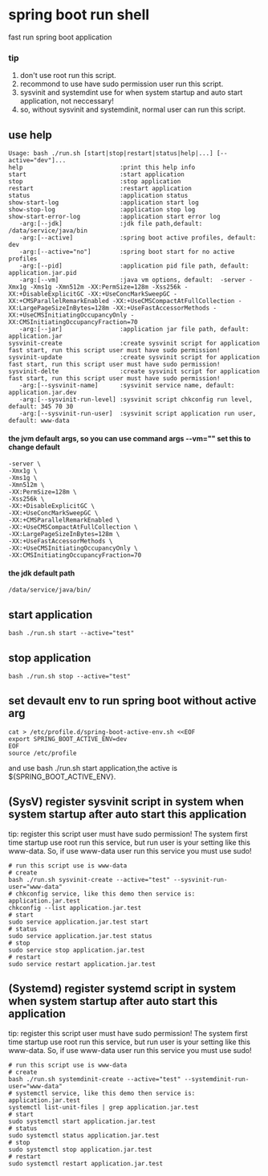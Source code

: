 # spring boot run shell
fast run spring boot application  
### tip
1. don't use root run this script.
2. recommond to use have sudo permission user run this script.
3. sysvinit and systemdint use for when system startup and auto start application, not neccessary!
4. so, without sysvinit and systemdinit, normal user can run this script.
## use help
```shell
Usage: bash ./run.sh [start|stop|restart|status|help|...] [--active="dev"]...
help                           :print this help info
start                          :start application
stop                           :stop application
restart                        :restart application
status                         :application status
show-start-log                 :application start log
show-stop-log                  :application stop log
show-start-error-log           :application start error log
   -arg:[--jdk]                :jdk file path,default: /data/service/java/bin
   -arg:[--active]             :spring boot active profiles, default: dev
   -arg:[--active="no"]        :spring boot start for no active profiles
   -arg:[--pid]                :application pid file path, default: application.jar.pid
   -arg:[--vm]                 :java vm options, default:  -server -Xmx1g -Xms1g -Xmn512m -XX:PermSize=128m -Xss256k -XX:+DisableExplicitGC -XX:+UseConcMarkSweepGC -XX:+CMSParallelRemarkEnabled -XX:+UseCMSCompactAtFullCollection -XX:LargePageSizeInBytes=128m -XX:+UseFastAccessorMethods -XX:+UseCMSInitiatingOccupancyOnly -XX:CMSInitiatingOccupancyFraction=70
   -arg:[--jar]                :application jar file path, default: application.jar
sysvinit-create                :create sysvinit script for application fast start, run this script user must have sudo permission!
sysvinit-update                :create sysvinit script for application fast start, run this script user must have sudo permission!
sysvinit-delte                 :create sysvinit script for application fast start, run this script user must have sudo permission!
   -arg:[--sysvinit-name]      :sysvinit service name, default: application.jar.dev
   -arg:[--sysvinit-run-level] :sysvinit script chkconfig run level, default: 345 70 30
   -arg:[--sysvinit-run-user]  :sysvinit script application run user, default: www-data
```
#### the jvm default args, so you can use command args --vm="" set this to change default
```shell
-server \
-Xmx1g \
-Xms1g \
-Xmn512m \
-XX:PermSize=128m \
-Xss256k \
-XX:+DisableExplicitGC \
-XX:+UseConcMarkSweepGC \
-XX:+CMSParallelRemarkEnabled \
-XX:+UseCMSCompactAtFullCollection \
-XX:LargePageSizeInBytes=128m \
-XX:+UseFastAccessorMethods \
-XX:+UseCMSInitiatingOccupancyOnly \
-XX:CMSInitiatingOccupancyFraction=70 
```
#### the jdk default path
```shell
/data/service/java/bin/
```
## start application
```shell
bash ./run.sh start --active="test"
```
## stop application
```shell
bash ./run.sh stop --active="test"
```
## set devault env to run spring boot without active arg
```shell
cat > /etc/profile.d/spring-boot-active-env.sh <<EOF
export SPRING_BOOT_ACTIVE_ENV=dev
EOF
source /etc/profile
```
and use bash ./run.sh start application,the active is ${SPRING_BOOT_ACTIVE_ENV}.
## (SysV) register sysvinit script in system when system startup after auto start this application
tip: register this script user must have sudo permission! The system first time startup use root run this service, but run user is your setting like this www-data. So, if use www-data user run this service you must use sudo!
```shell
# run this script use is www-data
# create 
bash ./run.sh sysvinit-create --active="test" --sysvinit-run-user="www-data"
# chkconfig service, like this demo then service is: application.jar.test
chkconfig --list application.jar.test
# start 
sudo service application.jar.test start 
# status
sudo service application.jar.test status
# stop
sudo service stop application.jar.test
# restart
sudo service restart application.jar.test
```
## (Systemd) register systemd script in system when system startup after auto start this application
tip: register this script user must have sudo permission! The system first time startup use root run this service, but run user is your setting like this www-data. So, if use www-data user run this service you must use sudo!
```shell
# run this script use is www-data
# create 
bash ./run.sh systemdinit-create --active="test" --systemdinit-run-user="www-data"
# systemctl service, like this demo then service is: application.jar.test
systemctl list-unit-files | grep application.jar.test
# start 
sudo systemctl start application.jar.test
# status
sudo systemctl status application.jar.test
# stop
sudo systemctl stop application.jar.test
# restart
sudo systemctl restart application.jar.test
```
